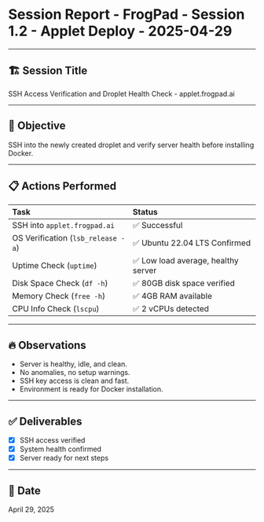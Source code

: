 
# Session Report - FrogPad - Session 1.2 - Applet Deploy - 2025-04-29

---

## 🏗️ Session Title
SSH Access Verification and Droplet Health Check - applet.frogpad.ai

---

## 🎯 Objective
SSH into the newly created droplet and verify server health before installing Docker.

---

## 📋 Actions Performed

| Task | Status |
|:-----|:-------|
| SSH into `applet.frogpad.ai` | ✅ Successful |
| OS Verification (`lsb_release -a`) | ✅ Ubuntu 22.04 LTS Confirmed |
| Uptime Check (`uptime`) | ✅ Low load average, healthy server |
| Disk Space Check (`df -h`) | ✅ 80GB disk space verified |
| Memory Check (`free -h`) | ✅ 4GB RAM available |
| CPU Info Check (`lscpu`) | ✅ 2 vCPUs detected |

---

## 🔥 Observations
- Server is healthy, idle, and clean.
- No anomalies, no setup warnings.
- SSH key access is clean and fast.
- Environment is ready for Docker installation.

---

## ✅ Deliverables
- [x] SSH access verified
- [x] System health confirmed
- [x] Server ready for next steps

---

## 📅 Date
April 29, 2025
